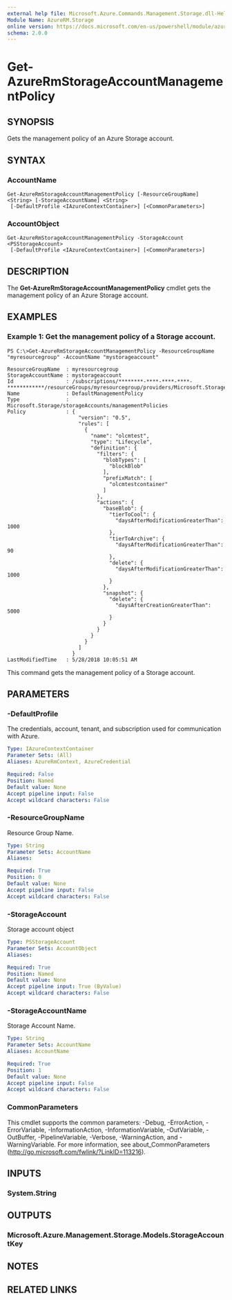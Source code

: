 ```yaml
---
external help file: Microsoft.Azure.Commands.Management.Storage.dll-Help.xml
Module Name: AzureRM.Storage
online version: https://docs.microsoft.com/en-us/powershell/module/azurerm.storage/get-azurermstorageaccountmanagementpolicy
schema: 2.0.0
---
```


# Get-AzureRmStorageAccountManagementPolicy

## SYNOPSIS
Gets the management policy of an Azure Storage account.

## SYNTAX

### AccountName
```
Get-AzureRmStorageAccountManagementPolicy [-ResourceGroupName] <String> [-StorageAccountName] <String>
 [-DefaultProfile <IAzureContextContainer>] [<CommonParameters>]
```

### AccountObject
```
Get-AzureRmStorageAccountManagementPolicy -StorageAccount <PSStorageAccount>
 [-DefaultProfile <IAzureContextContainer>] [<CommonParameters>]
```

## DESCRIPTION
The **Get-AzureRmStorageAccountManagementPolicy** cmdlet gets the management policy of an Azure Storage account.

## EXAMPLES

### Example 1: Get the management policy of a Storage account.
```
PS C:\>Get-AzureRmStorageAccountManagementPolicy -ResourceGroupName "myresourcegroup" -AccountName "mystorageaccount"

ResourceGroupName  : myresourcegroup
StorageAccountName : mystorageaccount
Id                 : /subscriptions/********-****-****-****-************/resourceGroups/myresourcegroup/providers/Microsoft.Storage/storageAccounts/mystorageaccount/managementPolicies/default
Name               : DefaultManagementPolicy
Type               : Microsoft.Storage/storageAccounts/managementPolicies
Policy             : {
                       "version": "0.5",
                       "rules": [
                         {
                           "name": "olcmtest",
                           "type": "Lifecycle",
                           "definition": {
                             "filters": {
                               "blobTypes": [
                                 "blockBlob"
                               ],
                               "prefixMatch": [
                                 "olcmtestcontainer"
                               ]
                             },
                             "actions": {
                               "baseBlob": {
                                 "tierToCool": {
                                   "daysAfterModificationGreaterThan": 1000
                                 },
                                 "tierToArchive": {
                                   "daysAfterModificationGreaterThan": 90
                                 },
                                 "delete": {
                                   "daysAfterModificationGreaterThan": 1000
                                 }
                               },
                               "snapshot": {
                                 "delete": {
                                   "daysAfterCreationGreaterThan": 5000
                                 }
                               }
                             }
                           }
                         }
                       ]
                     }
LastModifiedTime   : 5/28/2018 10:05:51 AM
```

This command gets the management policy of a Storage account.

## PARAMETERS

### -DefaultProfile
The credentials, account, tenant, and subscription used for communication with Azure.

```yaml
Type: IAzureContextContainer
Parameter Sets: (All)
Aliases: AzureRmContext, AzureCredential

Required: False
Position: Named
Default value: None
Accept pipeline input: False
Accept wildcard characters: False
```

### -ResourceGroupName
Resource Group Name.

```yaml
Type: String
Parameter Sets: AccountName
Aliases: 

Required: True
Position: 0
Default value: None
Accept pipeline input: False
Accept wildcard characters: False
```

### -StorageAccount
Storage account object

```yaml
Type: PSStorageAccount
Parameter Sets: AccountObject
Aliases: 

Required: True
Position: Named
Default value: None
Accept pipeline input: True (ByValue)
Accept wildcard characters: False
```

### -StorageAccountName
Storage Account Name.

```yaml
Type: String
Parameter Sets: AccountName
Aliases: AccountName

Required: True
Position: 1
Default value: None
Accept pipeline input: False
Accept wildcard characters: False
```

### CommonParameters
This cmdlet supports the common parameters: -Debug, -ErrorAction, -ErrorVariable, -InformationAction, -InformationVariable, -OutVariable, -OutBuffer, -PipelineVariable, -Verbose, -WarningAction, and -WarningVariable. For more information, see about_CommonParameters (http://go.microsoft.com/fwlink/?LinkID=113216).

## INPUTS

### System.String

## OUTPUTS

### Microsoft.Azure.Management.Storage.Models.StorageAccountKey

## NOTES

## RELATED LINKS

